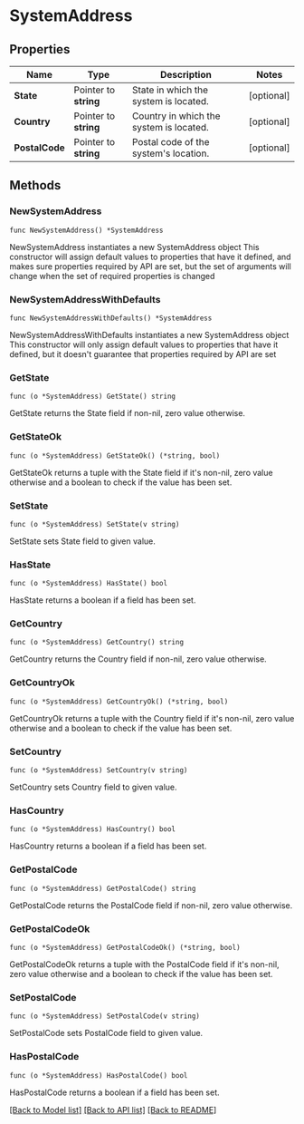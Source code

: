 # SystemAddress

## Properties

Name | Type | Description | Notes
------------ | ------------- | ------------- | -------------
**State** | Pointer to **string** | State in which the system is located. | [optional] 
**Country** | Pointer to **string** | Country in which the system is located. | [optional] 
**PostalCode** | Pointer to **string** | Postal code of the system&#39;s location. | [optional] 

## Methods

### NewSystemAddress

`func NewSystemAddress() *SystemAddress`

NewSystemAddress instantiates a new SystemAddress object
This constructor will assign default values to properties that have it defined,
and makes sure properties required by API are set, but the set of arguments
will change when the set of required properties is changed

### NewSystemAddressWithDefaults

`func NewSystemAddressWithDefaults() *SystemAddress`

NewSystemAddressWithDefaults instantiates a new SystemAddress object
This constructor will only assign default values to properties that have it defined,
but it doesn't guarantee that properties required by API are set

### GetState

`func (o *SystemAddress) GetState() string`

GetState returns the State field if non-nil, zero value otherwise.

### GetStateOk

`func (o *SystemAddress) GetStateOk() (*string, bool)`

GetStateOk returns a tuple with the State field if it's non-nil, zero value otherwise
and a boolean to check if the value has been set.

### SetState

`func (o *SystemAddress) SetState(v string)`

SetState sets State field to given value.

### HasState

`func (o *SystemAddress) HasState() bool`

HasState returns a boolean if a field has been set.

### GetCountry

`func (o *SystemAddress) GetCountry() string`

GetCountry returns the Country field if non-nil, zero value otherwise.

### GetCountryOk

`func (o *SystemAddress) GetCountryOk() (*string, bool)`

GetCountryOk returns a tuple with the Country field if it's non-nil, zero value otherwise
and a boolean to check if the value has been set.

### SetCountry

`func (o *SystemAddress) SetCountry(v string)`

SetCountry sets Country field to given value.

### HasCountry

`func (o *SystemAddress) HasCountry() bool`

HasCountry returns a boolean if a field has been set.

### GetPostalCode

`func (o *SystemAddress) GetPostalCode() string`

GetPostalCode returns the PostalCode field if non-nil, zero value otherwise.

### GetPostalCodeOk

`func (o *SystemAddress) GetPostalCodeOk() (*string, bool)`

GetPostalCodeOk returns a tuple with the PostalCode field if it's non-nil, zero value otherwise
and a boolean to check if the value has been set.

### SetPostalCode

`func (o *SystemAddress) SetPostalCode(v string)`

SetPostalCode sets PostalCode field to given value.

### HasPostalCode

`func (o *SystemAddress) HasPostalCode() bool`

HasPostalCode returns a boolean if a field has been set.


[[Back to Model list]](../README.md#documentation-for-models) [[Back to API list]](../README.md#documentation-for-api-endpoints) [[Back to README]](../README.md)


